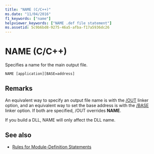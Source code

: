 ```yaml
---
title: "NAME (C/C++)"
ms.date: "11/04/2016"
f1_keywords: ["name"]
helpviewer_keywords: ["NAME .def file statement"]
ms.assetid: 5c9b6bd8-9275-46a5-afba-f17a5936dc26
---
```

# NAME (C/C++)

Specifies a name for the main output file.

```
NAME [application][BASE=address]
```

## Remarks

An equivalent way to specify an output file name is with the [/OUT](../../build/reference/out-output-file-name.md) linker option, and an equivalent way to set the base address is with the [/BASE](../../build/reference/base-base-address.md) linker option. If both are specified, /OUT overrides **NAME**.

If you build a DLL, NAME will only affect the DLL name.

## See also

- [Rules for Module-Definition Statements](../../build/reference/rules-for-module-definition-statements.md)
